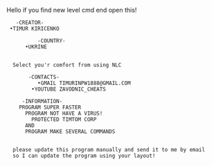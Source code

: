 Hello if you find new level cmd end open this!

       -CREATOR-
	 •TIMUR KIRICENKO
	   
	          -COUNTRY-
		  •UKRINE
		  
		  
	  Select you'r comfort from using NLC
	  
	       -CONTACTS-
		      •GMAIL TIMURINPW1888@GMAIL.COM
			•YOUTUBE ZAVODNIC_CHEATS
	   
	     -INFORMATION-
		PROGRAM SUPER FASTER
		  PROGRAM NOT HAVE A VIRUS!
		    PROTECTED TIMTOM CORP
		  AND
		  PROGRAM MAKE SEVERAL COMMANDS
		  
		  
	  please update this program manually and send it to me by email
	  so I can update the program using your layout!